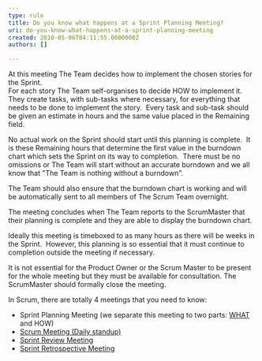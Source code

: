 ```yaml
---
type: rule
title: Do you know what happens at a Sprint Planning Meeting?
uri: do-you-know-what-happens-at-a-sprint-planning-meeting
created: 2010-05-06T04:11:55.0000000Z
authors: []

---
```


 At this meeting The Team decides how to implement the chosen stories for the Sprint. <br>   For each story The Team self-organises to decide HOW to implement it.  They create tasks, with sub-tasks where necessary, for everything that needs to be done to implement the story.  Every task and sub-task should be given an estimate in hours and the same value placed in the Remaining field.

 No actual work on the Sprint should start until this planning is complete.  It is these Remaining hours that determine the first value in the burndown chart which sets the Sprint on its way to completion.  There must be no omissions or The Team will start without an accurate burndown and we all know that "The Team is nothing without a burndown".

 The Team should also ensure that the burndown chart is working and will be automatically sent to all members of The Scrum Team overnight.  

 The meeting concludes when The Team reports to the ScrumMaster that their planning is complete and they are able to display the burndown chart.

 Ideally this meeting is timeboxed to as many hours as there will be weeks in the Sprint.  However, this planning is so essential that it must continue to completion outside the meeting if necessary. 

 It is not essential for the Product Owner or the Scrum Master to be present for the whole meeting but they must be available for consultation. The ScrumMaster should formally close the meeting. 

In Scrum, there are totally 4 meetings that you need to know: <br>
- Sprint Planning Meeting (we separate this meeting to two parts: [WHAT](/Standards/Management/RulesToBetterScrumUsingTFS/Pages/SprintPlanning%28WHAT%29Meeting.aspx "Sprint Planning (WHAT) Meeting") and HOW)
- [Scrum Meeting (Daily standup)](/Standards/Management/RulesToBetterScrumUsingTFS/Pages/UpdateTasks.aspx "Update tasks before Daily Scrum Meeting")
- [Sprint Review Meeting](/Standards/Management/RulesToBetterScrumUsingTFS/Pages/SprintReviewMeeting.aspx "Sprint Review Meeting")
- [Sprint Retrospective Meeting](/Standards/Management/RulesToBetterScrumUsingTFS/Pages/RetrospectiveMeeting.aspx "Retrospective Meeting")


